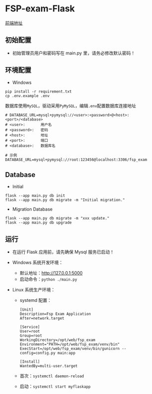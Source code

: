 # FSP-exam-Flask

[前端地址](https://github.com/tangsu99/fsp-exam-vue)

## 初始配置

-   初始管理员用户和密码写在 main.py 里，请务必修改默认密码！

## 环境配置

-   Windows

```
pip install -r requirement.txt
cp .env.example .env
```

数据库使用`MySQL`，驱动采用`PyMySQL`，编辑`.env`配置数据库连接地址

```
# DATABASE_URL=mysql+pymysql://<user>:<password>@<host>:<port>/<database>
# <user>:       用户名
# <password>:   密码
# <host>:       地址
# <port>:       端口
# <database>:   数据库名

# 示例
DATABASE_URL=mysql+pymysql://root:123456@localhost:3306/fsp_exam
```

## Database

-   Initial

```
flask --app main.py db init
flask --app main.py db migrate -m "Initial migration."
```

-   Migration Database

```
flask --app main.py db migrate -m "xxx update."
flask --app main.py db upgrade
```

## 运行

-   在运行 Flask 应用前，请先确保 Mysql 服务已启动！
-   Windows 系统开发环境：

    -   默认地址：http://127.0.0.1:5000
    -   启动命令：`python ./main.py`

-   Linux 系统生产环境：

    -   systemd 配置：

        ```text
        [Unit]
        Description=Fsp Exam Application
        After=network.target

        [Service]
        User=root
        Group=root
        WorkingDirectory=/opt/web/fsp_exam
        Environment="PATH=/opt/web/fsp_exam/venv/bin"
        ExecStart=/opt/web/fsp_exam/venv/bin/gunicorn --config=config.py main:app

        [Install]
        WantedBy=multi-user.target

        ```

    -   首次：`systemctl daemon-reload`
    -   启动：`systemctl start myflaskapp`
